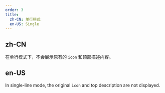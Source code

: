 ```yaml
---
order: 3
title:
  zh-CN: 单行模式
  en-US: Single
---
```


## zh-CN

在单行模式下，不会展示原有的 `icon` 和顶部描述内容。

## en-US

In single-line mode, the original `icon` and top description are not displayed.
